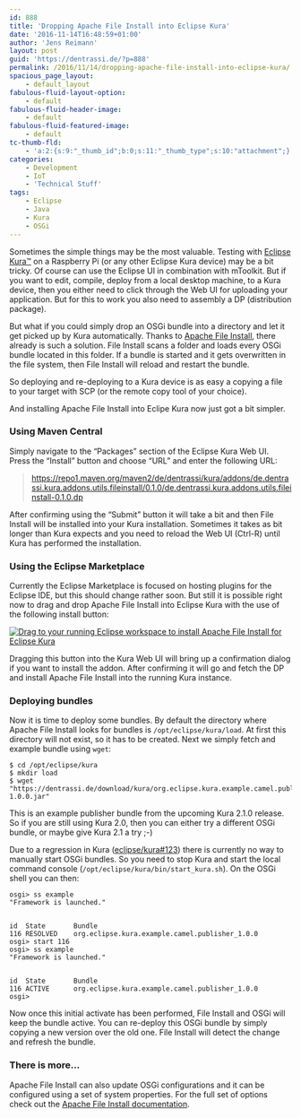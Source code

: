 ```yaml
---
id: 888
title: 'Dropping Apache File Install into Eclipse Kura'
date: '2016-11-14T16:48:59+01:00'
author: 'Jens Reimann'
layout: post
guid: 'https://dentrassi.de/?p=888'
permalink: /2016/11/14/dropping-apache-file-install-into-eclipse-kura/
spacious_page_layout:
    - default_layout
fabulous-fluid-layout-option:
    - default
fabulous-fluid-header-image:
    - default
fabulous-fluid-featured-image:
    - default
tc-thumb-fld:
    - 'a:2:{s:9:"_thumb_id";b:0;s:11:"_thumb_type";s:10:"attachment";}'
categories:
    - Development
    - IoT
    - 'Technical Stuff'
tags:
    - Eclipse
    - Java
    - Kura
    - OSGi
---
```


Sometimes the simple things may be the most valuable. Testing with [Eclipse Kura™](https://www.eclipse.org/kura/) on a Raspberry Pi (or any other Eclipse Kura device) may be a bit tricky. Of course can use the Eclipse UI in combination with mToolkit. But if you want to edit, compile, deploy from a local desktop machine, to a Kura device, then you either need to click through the Web UI for uploading your application. But for this to work you also need to assembly a DP (distribution package).

But what if you could simply drop an OSGi bundle into a directory and let it get picked up by Kura automatically. Thanks to [Apache File Install](https://felix.apache.org/documentation/subprojects/apache-felix-file-install.html), there already is such a solution. File Install scans a folder and loads every OSGi bundle located in this folder. If a bundle is started and it gets overwritten in the file system, then File Install will reload and restart the bundle.

So deploying and re-deploying to a Kura device is as easy a copying a file to your target with SCP (or the remote copy tool of your choice).

And installing Apache File Install into Eclipe Kura now just got a bit simpler.

### Using Maven Central

Simply navigate to the <q>Packages</q> section of the Eclipse Kura Web UI. Press the “Install” button and choose “URL” and enter the following URL:

> https://repo1.maven.org/maven2/de/dentrassi/kura/addons/de.dentrassi.kura.addons.utils.fileinstall/0.1.0/de.dentrassi.kura.addons.utils.fileinstall-0.1.0.dp

After confirming using the <q>Submit</q> button it will take a bit and then File Install will be installed into your Kura installation. Sometimes it takes as bit longer than Kura expects and you need to reload the Web UI (Ctrl-R) until Kura has performed the installation.

### Using the Eclipse Marketplace

Currently the Eclipse Marketplace is focused on hosting plugins for the Eclipse IDE, but this should change rather soon. But still it is possible right now to drag and drop Apache File Install into Eclipse Kura with the use of the following install button:

[![Drag to your running Eclipse workspace to install Apache File Install for Eclipse Kura](https://marketplace.eclipse.org/sites/all/themes/solstice/public/images/marketplace/btn-install.png)](http://marketplace.eclipse.org/marketplace-client-intro?mpc_install=3160594 "Drag to your running Eclipse workspace to install Apache File Install for Eclipse Kura")

Dragging this button into the Kura Web UI will bring up a confirmation dialog if you want to install the addon. After confirming it will go and fetch the DP and install Apache File Install into the running Kura instance.

### Deploying bundles

Now it is time to deploy some bundles. By default the directory where Apache File Install looks for bundles is `/opt/eclipse/kura/load`. At first this directory will not exist, so it has to be created. Next we simply fetch and example bundle using `wget`:

```
$ cd /opt/eclipse/kura
$ mkdir load
$ wget "https://dentrassi.de/download/kura/org.eclipse.kura.example.camel.publisher-1.0.0.jar"

```

This is an example publisher bundle from the upcoming Kura 2.1.0 release. So if you are still using Kura 2.0, then you can either try a different OSGi bundle, or maybe give Kura 2.1 a try ;-)

Due to a regression in Kura ([eclipse/kura#123](https://github.com/eclipse/kura/issues/757)) there is currently no way to manually start OSGi bundles. So you need to stop Kura and start the local command console (`/opt/eclipse/kura/bin/start_kura.sh`). On the OSGi shell you can then:

```
osgi> ss example
"Framework is launched."


id	State       Bundle
116	RESOLVED    org.eclipse.kura.example.camel.publisher_1.0.0
osgi> start 116
osgi> ss example
"Framework is launched."


id	State       Bundle
116	ACTIVE      org.eclipse.kura.example.camel.publisher_1.0.0
osgi>

```

Now once this initial activate has been performed, File Install and OSGi will keep the bundle active. You can re-deploy this OSGi bundle by simply copying a new version over the old one. File Install will detect the change and refresh the bundle.

### There is more…

Apache File Install can also update OSGi configurations and it can be configured using a set of system properties. For the full set of options check out the [Apache File Install documentation](https://felix.apache.org/documentation/subprojects/apache-felix-file-install.html).
